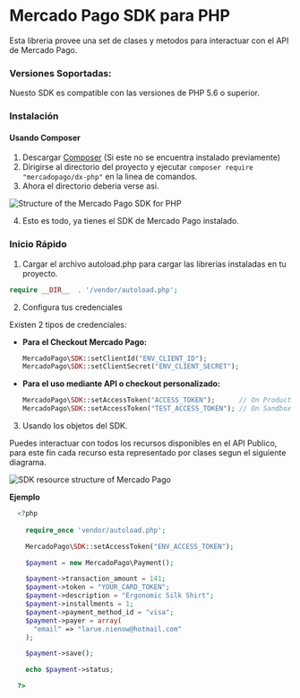 # Mercado Pago SDK para PHP

Esta libreria provee una set de clases y metodos para interactuar con el API de Mercado Pago.

### Versiones Soportadas:

Nuesto SDK es compatible con las versiones de PHP 5.6 o superior.

### Instalación 

#### Usando Composer

1. Descargar [Composer](https://getcomposer.org/download/) (Si este no se encuentra instalado previamente)
2. Dirigirse al directorio del proyecto y ejecutar `composer require "mercadopago/dx-php"` en la linea de comandos.
3. Ahora el directorio deberia verse asi.

![Structure of the Mercado Pago SDK for PHP](https://user-images.githubusercontent.com/864790/34394635-44f7745a-eb39-11e7-981d-77cf759cf05f.png)

4. Esto es todo, ya tienes el SDK de Mercado Pago instalado.

### Inicio Rápido

1. Cargar el archivo autoload.php para cargar las librerias instaladas en tu proyecto.

  ```php
  require __DIR__  . '/vendor/autoload.php';
  ```

2. Configura tus credenciales
  
  Existen 2 tipos de credenciales:

  * **Para el Checkout Mercado Pago:**
    ```php
    MercadoPago\SDK::setClientId("ENV_CLIENT_ID");
    MercadoPago\SDK::setClientSecret("ENV_CLIENT_SECRET");
    ```

  * **Para el uso mediante API o checkout personalizado:**
    ```php
    MercadoPago\SDK::setAccessToken("ACCESS_TOKEN");      // On Production
    MercadoPago\SDK::setAccessToken("TEST_ACCESS_TOKEN"); // On Sandbox
    ```

3. Usando los objetos del SDK.

  Puedes interactuar con todos los recursos disponibles en el API Publico, para este fin cada recurso esta representado por clases segun el siguiente diagrama.
  
  ![SDK resource structure of Mercado Pago](https://user-images.githubusercontent.com/864790/34393059-9acad058-eb2e-11e7-9987-494eaf19d109.png)
  
  **Ejemplo**
  
```php
  <?php
  
    require_once 'vendor/autoload.php';

    MercadoPago\SDK::setAccessToken("ENV_ACCESS_TOKEN");

    $payment = new MercadoPago\Payment();

    $payment->transaction_amount = 141;
    $payment->token = "YOUR_CARD_TOKEN";
    $payment->description = "Ergonomic Silk Shirt";
    $payment->installments = 1;
    $payment->payment_method_id = "visa";
    $payment->payer = array(
      "email" => "larue.nienow@hotmail.com"
    );

    $payment->save();

    echo $payment->status;

  ?>
```

